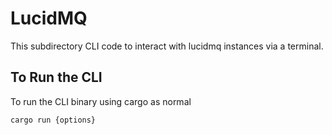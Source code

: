 # LucidMQ

This subdirectory CLI code to interact with lucidmq instances via a terminal.

## To Run the CLI

To run the CLI binary using cargo as normal

`cargo run {options}`
